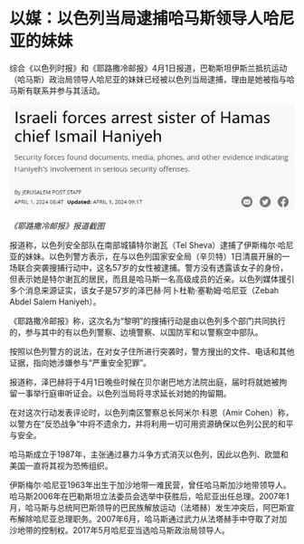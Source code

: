 # 以媒：以色列当局逮捕哈马斯领导人哈尼亚的妹妹

综合《以色列时报》和《耶路撒冷邮报》4月1日报道，巴勒斯坦伊斯兰抵抗运动（哈马斯）政治局领导人哈尼亚的妹妹已经被以色列当局逮捕，理由是她被指与哈马斯有联系并参与其活动。

![12f4d5126fea102e44c77e619e8980be.jpg](https://raw.githubusercontent.com/qqhsx/qqnews_image/main/2024/04/01/以媒：以色列当局逮捕哈马斯领导人哈尼亚的妹妹/12f4d5126fea102e44c77e619e8980be.jpg)

_《耶路撒冷邮报》报道截图_

报道称，以色列安全部队在南部城镇特尔谢瓦（Tel
Sheva）逮捕了伊斯梅尔·哈尼亚的妹妹。以色列警方表示，在与以色列国家安全局（辛贝特）1日清晨开展的一场联合突袭搜捕行动中，这名57岁的女性被逮捕。警方没有透露该女子的身份，但表示她是特尔谢瓦的居民，而且是哈马斯一名高级成员的近亲。以色列媒体援引多个消息来源证实，该女子是57岁的泽巴赫·阿卜杜勒·塞勒姆·哈尼亚（Zebah
Abdel Salem Haniyeh）。

《耶路撒冷邮报》称，这次名为“黎明”的搜捕行动是由以色列多个部门共同执行的，参与其中的有以色列警察、边境警察、以国防军和以警察空中部队。

按照以色列警方的说法，在对女子住所进行突袭时，警方搜出的文件、电话和其他证据，指向她涉嫌参与“严重安全犯罪”。

报道称，泽巴赫将于4月1日晚些时候在贝尔谢巴地方法院出庭，届时将就她被拘留一事举行庭审听证会。以色列当局将寻求延长对她的拘留期。

在对这次行动发表评论时，以色列南区警察总长阿米尔·科恩（Amir
Cohen）称，以警方在“反恐战争”中将不遗余力，并将利用一切可用资源确保以色列公民的和平与安全。

哈马斯成立于1987年，主张通过暴力斗争方式消灭以色列，因此以色列、欧盟和美国一直将其视为恐怖组织。

伊斯梅尔·哈尼亚1963年出生于加沙地带一难民营，曾任哈马斯加沙地带领导人。哈马斯2006年在巴勒斯坦立法委员会选举中获胜后，哈尼亚出任总理。2007年1月，哈马斯与总统阿巴斯领导的巴民族解放运动（法塔赫）发生冲突后，阿巴斯宣布解除哈尼亚总理职务。2007年6月，哈马斯通过武力从法塔赫手中夺取了对加沙地带的控制权。2017年5月哈尼亚当选哈马斯政治局领导人。


